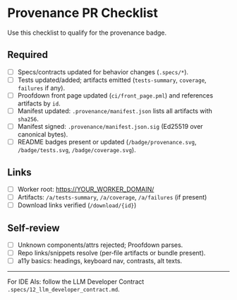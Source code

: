 # Provenance PR Checklist

Use this checklist to qualify for the provenance badge.

## Required

- [ ] Specs/contracts updated for behavior changes (`.specs/*`).
- [ ] Tests updated/added; artifacts emitted (`tests-summary`, `coverage`, `failures` if any).
- [ ] Proofdown front page updated (`ci/front_page.pml`) and references artifacts by `id`.
- [ ] Manifest updated: `.provenance/manifest.json` lists all artifacts with `sha256`.
- [ ] Manifest signed: `.provenance/manifest.json.sig` (Ed25519 over canonical bytes).
- [ ] README badges present or updated (`/badge/provenance.svg`, `/badge/tests.svg`, `/badge/coverage.svg`).

## Links

- [ ] Worker root: <https://YOUR_WORKER_DOMAIN/>
- [ ] Artifacts: `/a/tests-summary`, `/a/coverage`, `/a/failures` (if present)
- [ ] Download links verified (`/download/{id}`)

## Self‑review

- [ ] Unknown components/attrs rejected; Proofdown parses.
- [ ] Repo links/snippets resolve (per‑file artifacts or bundle present).
- [ ] a11y basics: headings, keyboard nav, contrasts, alt texts.

---

For IDE AIs: follow the LLM Developer Contract `.specs/12_llm_developer_contract.md`.
